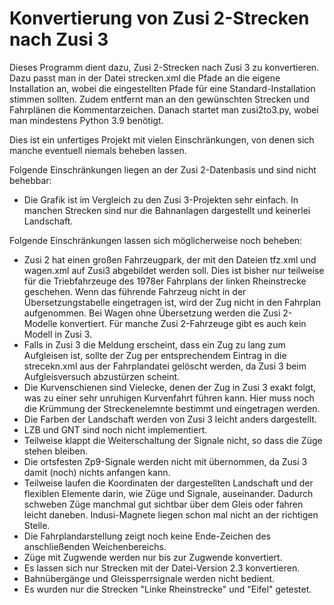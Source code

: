 # Konvertierung von Zusi 2-Strecken nach Zusi 3
Dieses Programm dient dazu, Zusi 2-Strecken nach Zusi 3 zu konvertieren.
Dazu passt man in der Datei strecken.xml die Pfade an die eigene Installation an, wobei die eingestellten Pfade für eine Standard-Installation stimmen sollten. Zudem entfernt man an den gewünschten Strecken und Fahrplänen die Kommentarzeichen. Danach startet man zusi2to3.py, wobei man mindestens Python 3.9 benötigt.

Dies ist ein unfertiges Projekt mit vielen Einschränkungen, von denen sich manche eventuell niemals beheben lassen.

Folgende Einschränkungen liegen an der Zusi 2-Datenbasis und sind nicht behebbar:
- Die Grafik ist im Vergleich zu den Zusi 3-Projekten sehr einfach. In manchen Strecken sind nur die Bahnanlagen dargestellt und keinerlei Landschaft.

Folgende Einschränkungen lassen sich möglicherweise noch beheben:
- Zusi 2 hat einen großen Fahrzeugpark, der mit den Dateien tfz.xml und wagen.xml auf Zusi3 abgebildet werden soll. Dies ist bisher nur teilweise für die Triebfahrzeuge des 1978er Fahrplans der linken Rheinstrecke geschehen. Wenn das führende Fahrzeug nicht in der Übersetzungstabelle eingetragen ist, wird der Zug nicht in den Fahrplan aufgenommen. Bei Wagen ohne Übersetzung werden die Zusi 2-Modelle konvertiert. Für manche Zusi 2-Fahrzeuge gibt es auch kein Modell in Zusi 3.
- Falls in Zusi 3 die Meldung erscheint, dass ein Zug zu lang zum Aufgleisen ist, sollte der Zug per entsprechendem Eintrag in die strecekn.xml aus der Fahrplandatei gelöscht werden, da Zusi 3 beim Aufgleisversuch abzustürzen scheint.
- Die Kurvenschienen sind Vielecke, denen der Zug in Zusi 3 exakt folgt, was zu einer sehr unruhigen Kurvenfahrt führen kann. Hier muss noch die Krümmung der Streckenelemnte bestimmt und eingetragen werden.
- Die Farben der Landschaft werden von Zusi 3 leicht anders dargestellt.
- LZB und GNT sind noch nicht implementiert.
- Teilweise klappt die Weiterschaltung der Signale nicht, so dass die Züge stehen bleiben.
- Die ortsfesten Zp9-Signale werden nicht mit übernommen, da Zusi 3 damit (noch) nichts anfangen kann.
- Teilweise laufen die Koordinaten der dargestellten Landschaft und der flexiblen Elemente darin, wie Züge und Signale, auseinander. Dadurch schweben Züge manchmal gut sichtbar über dem Gleis oder fahren leicht daneben. Indusi-Magnete liegen schon mal nicht an der richtigen Stelle.
- Die Fahrplandarstellung zeigt noch keine Ende-Zeichen des anschließenden Weichenbereichs.
- Züge mit Zugwende werden nur bis zur Zugwende konvertiert.
- Es lassen sich nur Strecken mit der Datei-Version 2.3 konvertieren.
- Bahnübergänge und Gleissperrsignale werden nicht bedient.
- Es wurden nur die Strecken "Linke Rheinstrecke" und "Eifel" getestet.
